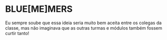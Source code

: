 # BLUE[ME]MERS
Eu sempre soube que essa ideia seria muito bem aceita entre os colegas da classe, mas não imaginava que as outras turmas e módulos também fossem curtir tanto!
